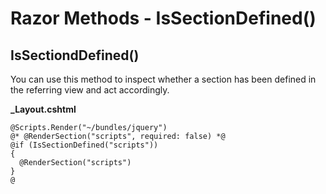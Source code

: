 # Razor Methods - IsSectionDefined()  

## IsSectiondDefined() 
You can use this method to inspect whether a section has been defined in the referring view and act accordingly.

**_Layout.cshtml**
~~~
@Scripts.Render("~/bundles/jquery")
@* @RenderSection("scripts", required: false) *@
@if (IsSectionDefined("scripts"))
{
  @RenderSection("scripts")
}
@
~~~
